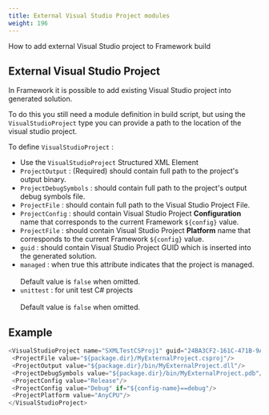 ```yaml
---
title: External Visual Studio Project modules
weight: 196
---
```


How to add external Visual Studio project to Framework build

<a name="ExternalVisualStudioProject"></a>
## External Visual Studio Project ##

In Framework it is possible to add existing Visual Studio project into generated solution.

To do this you still need a module definition in build script, but using the `VisualStudioProject` type
you can provide a path to the location of the visual studio project.

To define `VisualStudioProject` :

 - Use the `VisualStudioProject` Structured XML Element
 - `ProjectOutput` : (Required) should contain full path to the project's output binary.
 - `ProjectDebugSymbols` : should contain full path to the project's output debug symbols file.
 - `ProjectFile` : should contain full path to the Visual Studio Project File.
 - `ProjectConfig` : should contain Visual Studio Project  **Configuration**  name that corresponds to the current Framework  `${config}` value.
 - `ProjectFile` : should contain Visual Studio Project  **Platform**  name that corresponds to the current Framework  `${config}` value.
 - `guid` : should contain Visual Studio Project GUID which is inserted into the generated solution.
 - `managed` : when true this attribute indicates that the project is managed.<br><br>Default value is `false` when omitted.
 - `unittest` : for unit test C# projects<br><br>Default value is `false` when omitted.

<a name="Example"></a>
## Example ##


```c#
<VisualStudioProject name="SXMLTestCSProj1" guid="24BA3CF2-161C-471B-9A7F-655DFFF253F0" managed="false" unittest="false">
 <ProjectFile value="${package.dir}/MyExternalProject.csproj"/>
 <ProjectOutput value="${package.dir}/bin/MyExternalProject.dll"/>
 <ProjectDebugSymbols value="${package.dir}/bin/MyExternalProject.pdb"/>
 <ProjectConfig value="Release"/>
 <ProjectConfig value="Debug" if="${config-name}==debug"/>
 <ProjectPlatform value="AnyCPU"/>
</VisualStudioProject>
```
